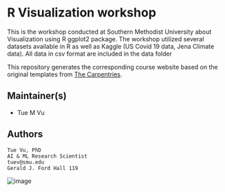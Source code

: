 # R Visualization workshop

This is the workshop conducted at Southern Methodist University about Visualization using R ggplot2 package.
The workshop utilized several datasets available in R as well as Kaggle (US Covid 19 data, Jena Climate data). All data in csv format are included in the data folder

This repository generates the corresponding course website based on the original templates
from [The Carpentries](https://carpentries.org/).

## Maintainer(s)

* Tue M Vu

## Authors
```
Tue Vu, PhD
AI & ML Research Scientist
tuev@smu.edu
Gerald J. Ford Hall 119
```
![image](https://user-images.githubusercontent.com/43855029/146046594-ce56e160-de3b-4903-ad14-7d7355371803.png)

